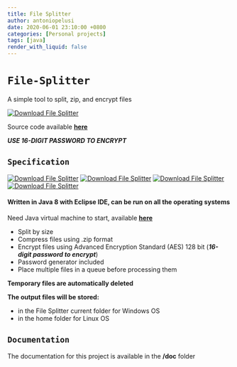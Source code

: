 ```yaml
---
title: File Splitter
author: antoniopelusi
date: 2020-06-01 23:10:00 +0800
categories: [Personal projects]
tags: [java]
render_with_liquid: false
---
```


# `File-Splitter`

A simple tool to split, zip, and encrypt files

[![Download File Splitter](https://a.fsdn.com/con/app/sf-download-button)](https://sourceforge.net/projects/tool-file-splitter/files/latest/download)

Source code available [**here**](https://github.com/antoniopelusi/File-Splitter)

***USE 16-DIGIT PASSWORD TO ENCRYPT***

## `Specification`
[![Download File Splitter](https://img.shields.io/sourceforge/dt/tool-file-splitter.svg)](https://sourceforge.net/projects/tool-file-splitter/files/latest/download) [![Download File Splitter](https://img.shields.io/badge/Version-1.5-yellow)](https://sourceforge.net/projects/tool-file-splitter/files/latest/download) [![Download File Splitter](https://img.shields.io/badge/Language-Java_8-orange)](https://sourceforge.net/projects/tool-file-splitter/files/latest/download) [![Download File Splitter](https://img.shields.io/badge/Open_Source-GPL--3.0-informational)](https://sourceforge.net/projects/tool-file-splitter/files/latest/download)

#### Written in Java 8 with Eclipse IDE, can be run on all the operating systems
Need Java virtual machine to start, available [**here**](https://www.java.com/en/download/)

- Split by size
- Compress files using .zip format
- Encrypt files using Advanced Encryption Standard (AES) 128 bit (***16-digit password to encrypt***)
- Password generator included
- Place multiple files in a queue before processing them

**Temporary files are automatically deleted**

**The output files will be stored:**
- in the File Splitter current folder for Windows OS
- in the home folder for Linux OS

## `Documentation`
The documentation for this project is available in the **/doc** folder
